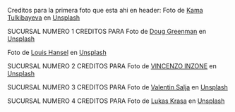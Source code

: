 Creditos para la primera foto que esta ahi en header:
Foto de <a href="https://unsplash.com/es/@kama_chai?utm_content=creditCopyText&utm_medium=referral&utm_source=unsplash">Kama Tulkibayeva</a> en <a href="https://unsplash.com/es/fotos/pasteles-en-platos-QUU4XaMBJG8?utm_content=creditCopyText&utm_medium=referral&utm_source=unsplash">Unsplash</a>

SUCURSAL NUMERO 1 CREDITOS PARA
Foto de <a href="https://unsplash.com/es/@digndoug?utm_content=creditCopyText&utm_medium=referral&utm_source=unsplash">Doug Greenman</a> en <a href="https://unsplash.com/es/fotos/mesa-y-sillas-de-madera-marron-G8uNOmgSR3U?utm_content=creditCopyText&utm_medium=referral&utm_source=unsplash">Unsplash</a>

Foto de <a href="https://unsplash.com/es/@louishansel?utm_content=creditCopyText&utm_medium=referral&utm_source=unsplash">Louis Hansel</a> en <a href="https://unsplash.com/es/fotos/un-bar-con-muchas-plantas-y-luces-colgantes-qoPAjwEiUmg?utm_content=creditCopyText&utm_medium=referral&utm_source=unsplash">Unsplash</a>

SUCURSAL NUMERO 2 CREDITOS PARA Foto de <a href="https://unsplash.com/es/@vincent_61?utm_content=creditCopyText&utm_medium=referral&utm_source=unsplash">VINCENZO INZONE</a> en <a href="https://unsplash.com/es/fotos/mesas-y-sillas-fuera-de-un-restaurante-con-una-puerta-azul-IYgnXxuKIj4?utm_content=creditCopyText&utm_medium=referral&utm_source=unsplash">Unsplash</a>

SUCURSAL NUMERO 3 CREDITOS PARA Foto de <a href="https://unsplash.com/es/@valentinsalja?utm_content=creditCopyText&utm_medium=referral&utm_source=unsplash">Valentin Salja</a> en <a href="https://unsplash.com/es/fotos/mesa-de-madera-marron--2UKHw7fAZI?utm_content=creditCopyText&utm_medium=referral&utm_source=unsplash">Unsplash</a>

SUCURSAL NUMERO 4 CREDITOS PARA Foto de <a href="https://unsplash.com/es/@kraasa?utm_content=creditCopyText&utm_medium=referral&utm_source=unsplash">Lukas Krasa</a> en <a href="https://unsplash.com/es/fotos/sillas-azules-y-blancas-cerca-de-un-edificio-de-hormigon-blanco-durante-el-dia-Zhk0iueWLc4?utm_content=creditCopyText&utm_medium=referral&utm_source=unsplash">Unsplash</a>
